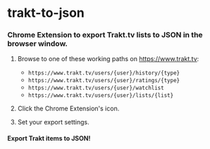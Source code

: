 # trakt-to-json

### Chrome Extension to export Trakt.tv lists to JSON in the browser window.

1. Browse to one of these working paths on https://www.trakt.tv:
    - `https://www.trakt.tv/users/{user}/history/{type}`
    - `https://www.trakt.tv/users/{user}/ratings/{type}`
    - `https://www.trakt.tv/users/{user}/watchlist`
    - `https://www.trakt.tv/users/{user}/lists/{list}`

2. Click the Chrome Extension's icon.
3. Set your export settings. 
#### Export Trakt items to JSON!